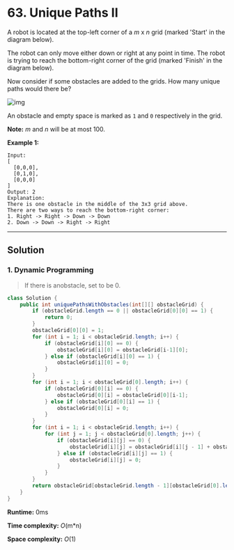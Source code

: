 # 63. Unique Paths II

A robot is located at the top-left corner of a *m* x *n* grid (marked 'Start' in the diagram below).

The robot can only move either down or right at any point in time. The robot is trying to reach the bottom-right corner of the grid (marked 'Finish' in the diagram below).

Now consider if some obstacles are added to the grids. How many unique paths would there be?

![img](https://assets.leetcode.com/uploads/2018/10/22/robot_maze.png)

An obstacle and empty space is marked as `1` and `0` respectively in the grid.

**Note:** *m* and *n* will be at most 100.

**Example 1:**

```
Input:
[
  [0,0,0],
  [0,1,0],
  [0,0,0]
]
Output: 2
Explanation:
There is one obstacle in the middle of the 3x3 grid above.
There are two ways to reach the bottom-right corner:
1. Right -> Right -> Down -> Down
2. Down -> Down -> Right -> Right
```

---

## Solution

### 1. Dynamic Programming

> If there is anobstacle, set to be 0.

```java
class Solution {
    public int uniquePathsWithObstacles(int[][] obstacleGrid) {
        if (obstacleGrid.length == 0 || obstacleGrid[0][0] == 1) {
            return 0;
        }
        obstacleGrid[0][0] = 1;
        for (int i = 1; i < obstacleGrid.length; i++) {
            if (obstacleGrid[i][0] == 0) {
                obstacleGrid[i][0] = obstacleGrid[i-1][0];
            } else if (obstacleGrid[i][0] == 1) {
                obstacleGrid[i][0] = 0;
            }
        }
        for (int i = 1; i < obstacleGrid[0].length; i++) {
            if (obstacleGrid[0][i] == 0) {
                obstacleGrid[0][i] = obstacleGrid[0][i-1];
            } else if (obstacleGrid[0][i] == 1) {
                obstacleGrid[0][i] = 0;
            }
        }
        for (int i = 1; i < obstacleGrid.length; i++) {
            for (int j = 1; j < obstacleGrid[0].length; j++) {
                if (obstacleGrid[i][j] == 0) {
                    obstacleGrid[i][j] = obstacleGrid[i][j - 1] + obstacleGrid[i - 1][j];
                } else if (obstacleGrid[i][j] == 1) {
                    obstacleGrid[i][j] = 0;
                }
            }
        }
        return obstacleGrid[obstacleGrid.length - 1][obstacleGrid[0].length - 1];
    }
}
```

**Runtime:** 0ms

**Time complexity:** *O*(m*n)

**Space complexity:** *O*(1)